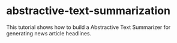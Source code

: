 # abstractive-text-summarization
This tutorial shows how to build a Abstractive Text Summarizer for generating news article headlines.

